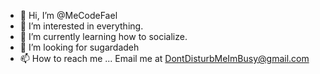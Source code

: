 - 👋 Hi, I’m @MeCodeFael
- 👀 I’m interested in everything.
- 🌱 I’m currently learning how to socialize.
- 💞️ I’m looking for sugardadeh
- 📫 How to reach me ... Email me at DontDisturbMeImBusy@gmail.com

<!---
MeCodeFael/MeCodeFael is a ✨ special ✨ repository because its `README.md` (this file) appears on your GitHub profile.
You can click the Preview link to take a look at your changes.
--->

